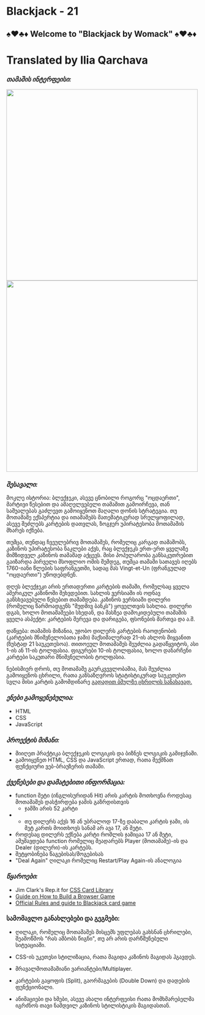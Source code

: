 # Blackjack - 21



##  ♠️♥️♣️♦️  Welcome to "Blackjack by Womack"  ♠️♥️♣️♦️
# Translated by Ilia Qarchava       

### _თამაშის ინტერფეისი:_

<img src="https://i.imgur.com/yzUsptu.png" width="500">

<img src="https://i.imgur.com/CSInfRj.png" width="500">

### _შესავალი:_

მოკლე ისტორია: ბლექჯეკი, ასევე ცნობილი როგორც "ოცდაერთი", მარტივი წესებით და ამაღელვებელი თამაშით გამოირჩევა, თან საშუალებას გაძლევთ გამოიყენოთ მაღალი დონის სტრატეგია. თუ მოთამაშე ექსპერტია და ითამაშებს მათემატიკურად სრულყოფილად, ასევე შეძლებს კარტების დათვლას, ზოგჯერ უპირატესობა მოთამაშის მხარეს იქნება.

თუმცა, თუნდაც ჩვეულებრივ მოთამაშეს, რომელიც კარგად თამაშობს, კაზინოს უპირატესობა ნაკლები აქვს, რაც ბლექჯეკს ერთ-ერთ ყველაზე მიმზიდველ კაზინოს თამაშად აქცევს. მისი პოპულარობა განსაკუთრებით გაიზარდა პირველი მსოფლიო ომის შემდეგ, თუმცა თამაში სათავეს იღებს 1760-იანი წლების საფრანგეთში, სადაც მას Vingt-et-Un (ფრანგულად "ოცდაერთი") უწოდებდნენ.

დღეს ბლექჯეკი არის ერთადერთი კარტების თამაში, რომელსაც ყველა ამერიკულ კაზინოში შეხვდებით. სახლის ვერსიაში ის ოდნავ განსხვავებული წესებით თამაშდება. კაზინოს ვერსიაში დილერი (რომელიც წარმოადგენს "მუდმივ ბანკს") ყოველთვის სახლია. დილერი დგას, ხოლო მოთამაშეები სხედან, და მასზეა დამოკიდებული თამაშის ყველა ასპექტი: კარტების შერევა და დარიგება, ფსონების მართვა და ა.შ.


დაწყება:
თამაშის მიზანია, უჯობო დილერს კარტების რაოდენობის (კარტების მნიშვნელობათა ჯამი) მაქსიმალურად 21-ის ახლოს მიყვანით (ზუსტად 21 საუკეთესოა). თითოეულ მოთამაშეს შეუძლია გადაწყვიტოს, ასი 1-ის ან 11-ის ტოლფასია. ფიგურები 10-ის ტოლფასია, ხოლო დანარჩენი კარტები საკუთარი მნიშვნელობის ტოლფასია.

ნებისმიერ დროს, თუ მოთამაშე გაურკვევლობაშია, მას შეუძლია გამოიყენოს ცხრილი, რათა განსაზღვროს სტატისტიკურად საუკეთესო 
სვლა მისი კარტის გამომდინარე [გადადით ბმულზე ცხრილის სანახავად.](https://imgur.com/a/5CPa3uU)

### _ენები გამოყენებულია:_ 

* HTML
* CSS
* JavaScript


### _პროექტის მიზანი:_ 

* მიიღეთ პრაქტიკა ბლექჯეკის ლოგიკის და ბიზნეს ლოგიკის გამიჯვნაში.
* გამოიყენეთ HTML, CSS და JavaScript ერთად, რათა შექმნათ ფუნქციური ვებ-ბრაუზერის თამაში.


### _ქვეწესები და დამატებითი ინფორმაცია:_

* function მეტი (ინგლისურიდან Hit) არის კარტის მოთხოვნა როდესაც მოთამაშეს დასჭირდება ჯამის გაზრდისთვის
    * ჯამში არის 52 კარტი
*
    * თუ დილერს აქვს 16 ან უბრალოდ 17-ზე დაბალი კარტის ჯამი, ის მეტ კართს მოითხოვს სანამ არ ავა 17, ან მეტი. 
* როდესაც დილერს ექნება კარტი რომლის ჯამიცაა 17 ან მეტი, ამუშავდება function რომელიც შეადარებს Player (მოთამაშე)-ის და Dealer (დილერი)-ის კარტებს.
* შეტყობინება წაგებისას/მოგებისას
* "Deal Again" ღილაკი რომელიც Restart/Play Again-ის ანალოგია


### _წყაროები:_

* Jim Clark's Rep.it for [CSS Card Library](https://repl.it/@jim_clark/Use-CSS-Card-Library#index.html)
* [Guide on How to Build a Browser Game](https://git.generalassemb.ly/SEI-CC/SEI-CC-9/blob/master/work/w01/d5/01-04-guide-to-building-a-browser-game.md)
* [Official Rules and guide to Blackjack card game](https://bicyclecards.com/how-to-play/blackjack/)
                                                


### სამომავლო განახლებები და გეგმები: 

* ღილაკი, რომელიც მოთამაშეს მისცემს უფლებას გახსნან ცხრილები, შეამოწმოს "რას ამბობს წიგნი", თუ არ არის დარწმუნებული სიტუაციაში.

* CSS-ის უკეთესი სტილიზაცია, რათა მაგიდა კაზინოს მაგიდას ჰგავდეს.

* მრავალმოთამაშიანი ვარიანტები/Multiplayer.


* კარტების გაყოფის (Split), გაორმაგების (Double Down) და  დადების ფუნქციონალი.

* ანიმაციები და ხმები, ასევე ახალი ინტერფეისი რათა მომხმარებელმა იგრძნოს თავი ნამდვილ კაზინოს სტილისტიკის მაგიდასთან.